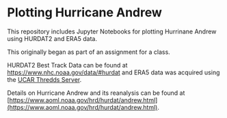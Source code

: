 # Plotting Hurricane Andrew

This repository includes Jupyter Notebooks for plotting Hurrinane Andrew using HURDAT2 and ERA5 data.

This originally began as part of an assignment for a class.

HURDAT2 Best Track Data can be found at https://www.nhc.noaa.gov/data/#hurdat and ERA5 data was acquired using the [UCAR Thredds Server](https://thredds.rda.ucar.edu/thredds/catalog/catalog.html).

Details on Hurricane Andrew and its reanalysis can be found at [https://www.aoml.noaa.gov/hrd/hurdat/andrew.html](https://www.aoml.noaa.gov/hrd/hurdat/andrew.html).
